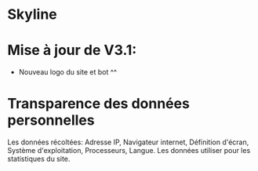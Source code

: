 # Skyline

# Mise à jour de V3.1:
- Nouveau logo du site et bot ^^

# Transparence des données personnelles
Les données récoltées: Adresse IP, Navigateur internet, Définition d'écran,
Système d'exploitation, Processeurs, Langue. Les données utiliser pour les statistiques du site.
